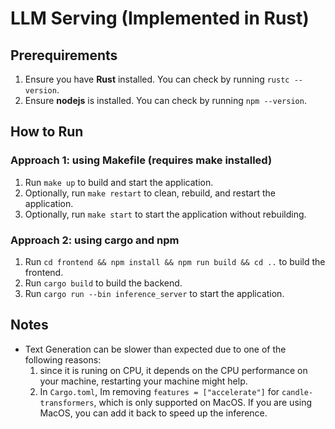 # LLM Serving (Implemented in Rust)

## Prerequirements
1. Ensure you have **Rust** installed. You can check by running `rustc --version`.
2. Ensure **nodejs** is installed. You can check by running `npm --version`.

## How to Run

### Approach 1: using Makefile (requires make installed)
1. Run `make up` to build and start the application.
2. Optionally, run `make restart` to clean, rebuild, and restart the application.
3. Optionally, run `make start` to start the application without rebuilding.

### Approach 2: using cargo and npm
1. Run `cd frontend && npm install && npm run build && cd ..` to build the frontend.
2. Run `cargo build` to build the backend.
3. Run `cargo run --bin inference_server` to start the application.

## Notes
- Text Generation can be slower than expected due to one of the following reasons:
  1. since it is runing on CPU, it depends on the CPU performance on your machine, restarting your machine might help.
  2. In `Cargo.toml`, Im removing `features = ["accelerate"]` for `candle-transformers`, which is only supported on MacOS. If you are using MacOS, you can add it back to speed up the inference.
